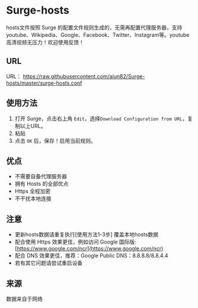 # Surge-hosts

hosts文件按照 Surge 的配置文件规则生成的，无需再配置代理服务器，支持 youtube、Wikipedia、Google、Facebook、Twitter、Instagram等。youtube高清视频无压力！欢迎使用反馈！

## URL
URL： https://raw.githubusercontent.com/ajun82/Surge-hosts/master/surge-hosts.conf

## 使用方法
1. 打开 Surge，点击右上角 `Edit`，选择`Download Configuration from URL`，复制以上URL。
2. 粘贴
3. 点击 `OK` 后，保存！启用当前规则。

## 优点

* 不需要自备代理服务器
* 拥有 Hosts 的全部优点
* Https 全程加密
* 不干扰本地连接


## 注意
* 更新hosts数据请重复执行[使用方法1-3步] 覆盖本地hosts数据
* 配合使用 Https 效果更佳，例如访问 Google 国际版:[https://www.google.com/ncr](https://www.google.com/ncr)
* 配合 DNS 效果更佳，推荐：Google Public DNS：8.8.8.8/8.8.4.4
* 若有其它问题请尝试重启设备


## 来源

数据来自于网络
